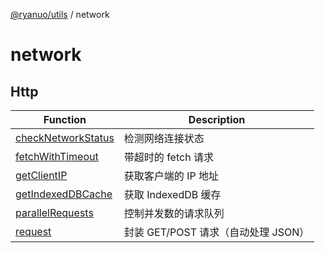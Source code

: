 [@ryanuo/utils](../index.md) / network

# network

## Http

| Function | Description |
| ------ | ------ |
| [checkNetworkStatus](functions/checkNetworkStatus.md) | 检测网络连接状态 |
| [fetchWithTimeout](functions/fetchWithTimeout.md) | 带超时的 fetch 请求 |
| [getClientIP](functions/getClientIP.md) | 获取客户端的 IP 地址 |
| [getIndexedDBCache](functions/getIndexedDBCache.md) | 获取 IndexedDB 缓存 |
| [parallelRequests](functions/parallelRequests.md) | 控制并发数的请求队列 |
| [request](functions/request.md) | 封装 GET/POST 请求（自动处理 JSON） |
